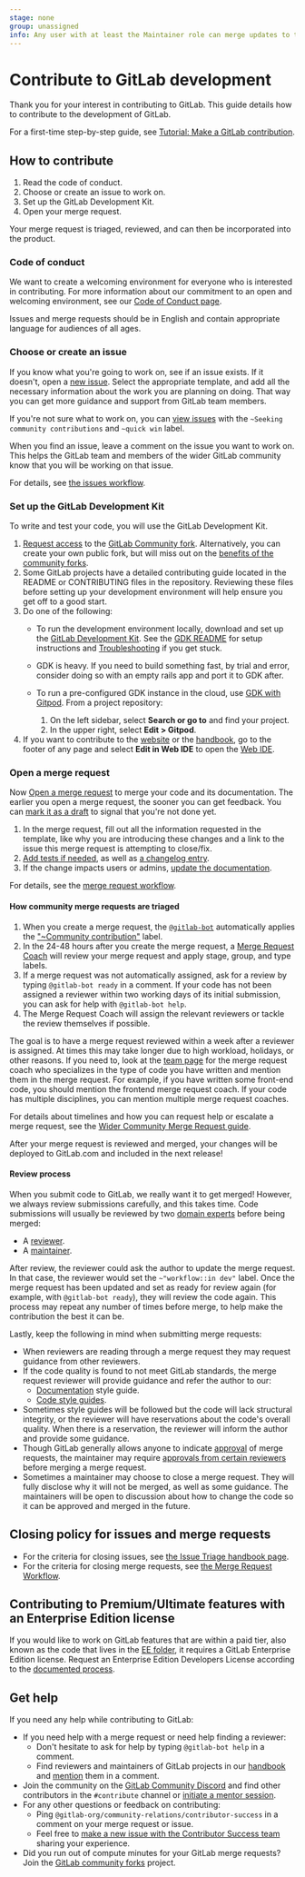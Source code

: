 ```yaml
---
stage: none
group: unassigned
info: Any user with at least the Maintainer role can merge updates to this content. For details, see https://docs.gitlab.com/ee/development/development_processes.html#development-guidelines-review.
---
```


# Contribute to GitLab development

Thank you for your interest in contributing to GitLab. This guide details how
to contribute to the development of GitLab.

For a first-time step-by-step guide, see [Tutorial: Make a GitLab contribution](first_contribution.md).

## How to contribute

1. Read the code of conduct.
1. Choose or create an issue to work on.
1. Set up the GitLab Development Kit.
1. Open your merge request.

Your merge request is triaged, reviewed, and can then be incorporated into the product.

### Code of conduct

We want to create a welcoming environment for everyone who is interested in contributing.
For more information about our commitment to an open and welcoming environment, see our [Code of Conduct page](https://about.gitlab.com/community/contribute/code-of-conduct/).

Issues and merge requests should be in English and contain appropriate language
for audiences of all ages.

### Choose or create an issue

If you know what you're going to work on, see if an issue exists. If it doesn't,
open a [new issue](https://gitlab.com/gitlab-org/gitlab/-/issues/new?issue%5Bmilestone_id%5D=).
Select the appropriate template, and add all the necessary information about the work you are planning on doing.
That way you can get more guidance and support from GitLab team members.

If you're not sure what to work on, you can [view issues](https://gitlab.com/groups/gitlab-org/-/issues/?sort=updated_desc&state=opened&label_name%5B%5D=quick%20win&label_name%5B%5D=Seeking%20community%20contributions&first_page_size=100) with the
  `~Seeking community contributions` and `~quick win` label.

When you find an issue, leave a comment on the issue you want to work on.
This helps the GitLab team and members of the wider GitLab community know that you will be working on that issue.

For details, see [the issues workflow](issue_workflow.md).

### Set up the GitLab Development Kit

To write and test your code, you will use the GitLab Development Kit.

1. [Request access](https://gitlab.com/gitlab-community/meta#request-access-to-community-forks) to the [GitLab Community fork](https://gitlab.com/gitlab-community/meta). Alternatively, you can create your own public fork, but will miss out on the [benefits of the community forks](https://gitlab.com/gitlab-community/meta#why).
1. Some GitLab projects have a detailed contributing guide located in the README or CONTRIBUTING files in the repository. Reviewing these files before setting up your development environment will help ensure you get off to a good start.
1. Do one of the following:
   - To run the development environment locally, download and set up the
     [GitLab Development Kit](https://gitlab.com/gitlab-org/gitlab-development-kit).
     See the [GDK README](https://gitlab.com/gitlab-org/gitlab-development-kit/blob/main/README.md) for setup instructions
     and [Troubleshooting](https://gitlab.com/gitlab-org/gitlab-development-kit/-/blob/main/doc/troubleshooting/index.md) if you get stuck.

   - GDK is heavy. If you need to build something fast, by trial and error,
     consider doing so with an empty rails app and port it to GDK after.

   - To run a pre-configured GDK instance in the cloud, use [GDK with Gitpod](../../integration/gitpod.md).
     From a project repository:
       1. On the left sidebar, select **Search or go to** and find your project.
       1. In the upper right, select **Edit > Gitpod**.
1. If you want to contribute to the [website](https://about.gitlab.com/) or the [handbook](https://about.gitlab.com/handbook/),
   go to the footer of any page and select **Edit in Web IDE** to open the [Web IDE](../../user/project/web_ide/index.md).

### Open a merge request

Now [Open a merge request](../../user/project/merge_requests/creating_merge_requests.md)
to merge your code and its documentation. The earlier you open a merge request, the sooner
you can get feedback. You can [mark it as a draft](../../user/project/merge_requests/drafts.md)
to signal that you're not done yet.

1. In the merge request, fill out all the information requested in the template,
   like why you are introducing these changes and a link to the issue this merge request is attempting to close/fix.
1. [Add tests if needed](../testing_guide/best_practices.md), as well as [a changelog entry](../changelog.md).
1. If the change impacts users or admins, [update the documentation](../documentation/index.md).

For details, see the [merge request workflow](merge_request_workflow.md).

#### How community merge requests are triaged

1. When you create a merge request, the [`@gitlab-bot`](https://gitlab.com/gitlab-bot) automatically applies
   the ["~Community contribution"](https://about.gitlab.com/handbook/engineering/quality/triage-operations/#ensure-quick-feedback-for-community-contributions) label.
1. In the 24-48 hours after you create the merge request, a
   [Merge Request Coach](https://about.gitlab.com/handbook/marketing/developer-relations/contributor-success/merge-request-coach-lifecycle.html)
   will review your merge request and apply stage, group, and type labels.
1. If a merge request was not automatically assigned, ask for a review by typing `@gitlab-bot ready` in a comment.
   If your code has not been assigned a reviewer within two working days of its initial submission, you can ask
   for help with `@gitlab-bot help`.
1. The Merge Request Coach will assign the relevant reviewers or tackle the review themselves if possible.

The goal is to have a merge request reviewed within a week after a reviewer is assigned. At times this may take longer due to high workload, holidays, or other reasons.
If you need to, look at the [team page](https://about.gitlab.com/company/team/) for the merge request coach who specializes in
the type of code you have written and mention them in the merge request. For example, if you have
written some front-end code, you should mention the frontend merge request coach. If
your code has multiple disciplines, you can mention multiple merge request coaches.

For details about timelines and how you can request help or escalate a merge request,
see the [Wider Community Merge Request guide](https://about.gitlab.com/handbook/engineering/quality/merge-request-triage/).

After your merge request is reviewed and merged, your changes will be deployed to GitLab.com and included in the next release!

#### Review process

When you submit code to GitLab, we really want it to get merged! However, we always review
submissions carefully, and this takes time. Code submissions will usually be reviewed by two
[domain experts](../code_review.md#domain-experts) before being merged:

- A [reviewer](../code_review.md#the-responsibility-of-the-reviewer).
- A [maintainer](../code_review.md#the-responsibility-of-the-maintainer).

After review, the reviewer could ask the author to update the merge request. In that case, the reviewer would set the `~"workflow::in dev"` label.
Once the merge request has been updated and set as ready for review again (for example, with `@gitlab-bot ready`), they will review the code again.
This process may repeat any number of times before merge, to help make the contribution the best it can be.

Lastly, keep the following in mind when submitting merge requests:

- When reviewers are reading through a merge request they may request guidance from other
  reviewers.
- If the code quality is found to not meet GitLab standards, the merge request reviewer will
  provide guidance and refer the author to our:
  - [Documentation](../documentation/styleguide/index.md) style guide.
  - [Code style guides](style_guides.md).
- Sometimes style guides will be followed but the code will lack structural integrity, or the
  reviewer will have reservations about the code's overall quality. When there is a reservation,
  the reviewer will inform the author and provide some guidance.
- Though GitLab generally allows anyone to indicate
  [approval](../../user/project/merge_requests/approvals/index.md) of merge requests, the
  maintainer may require [approvals from certain reviewers](../code_review.md#approval-guidelines)
  before merging a merge request.
- Sometimes a maintainer may choose to close a merge request. They will fully disclose why it will not
  be merged, as well as some guidance. The maintainers will be open to discussion about how to change
  the code so it can be approved and merged in the future.

## Closing policy for issues and merge requests

- For the criteria for closing issues, see [the Issue Triage handbook page](https://about.gitlab.com/handbook/engineering/quality/issue-triage/#outdated-issues).
- For the criteria for closing merge requests, see [the Merge Request Workflow](merge_request_workflow.md).

## Contributing to Premium/Ultimate features with an Enterprise Edition license

If you would like to work on GitLab features that are within a paid tier, also known as the code that lives in the [EE folder](https://gitlab.com/gitlab-org/gitlab/-/tree/master/ee), it requires a GitLab Enterprise Edition license.
Request an Enterprise Edition Developers License according to the [documented process](https://about.gitlab.com/handbook/marketing/developer-relations/contributor-success/community-contributors-workflows#contributing-to-the-gitlab-enterprise-edition-ee).

## Get help

If you need any help while contributing to GitLab:

- If you need help with a merge request or need help finding a reviewer:
  - Don't hesitate to ask for help by typing `@gitlab-bot help` in a comment.
  - Find reviewers and maintainers of GitLab projects in our
    [handbook](https://about.gitlab.com/handbook/engineering/projects/) and
    [mention](../../user/group/subgroups/index.md#mention-subgroups) them in a comment.
- Join the community on the [GitLab Community Discord](https://discord.com/invite/gitlab) and find other
  contributors in the `#contribute` channel or [initiate a mentor session](https://about.gitlab.com/community/contribute/mentor-sessions/).
- For any other questions or feedback on contributing:
  - Ping `@gitlab-org/community-relations/contributor-success` in a comment on your merge request or issue.
  - Feel free to [make a new issue with the Contributor Success team](https://gitlab.com/gitlab-org/community-relations/contributor-success/team-task/-/issues/) sharing your experience.
- Did you run out of compute minutes for your GitLab merge requests? Join the [GitLab community forks](https://gitlab.com/gitlab-community/meta) project.
